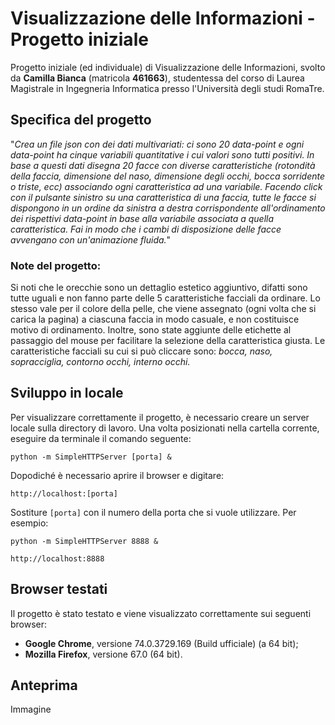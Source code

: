 # Visualizzazione delle Informazioni - Progetto iniziale
Progetto iniziale (ed individuale) di Visualizzazione delle Informazioni, svolto da **Camilla Bianca** (matricola **461663**), studentessa del corso di Laurea Magistrale in Ingegneria Informatica presso l'Università degli studi RomaTre.

## Specifica del progetto
"*Crea un file json con dei dati multivariati: ci sono 20 data-point e ogni data-point ha cinque variabili quantitative i cui valori sono tutti positivi. In base a questi dati disegna 20 facce con diverse caratteristiche (rotondità della faccia, dimensione del naso, dimensione degli occhi, bocca sorridente o triste, ecc) associando ogni caratteristica ad una variabile. Facendo click con il pulsante sinistro su una caratteristica di una faccia, tutte le facce si dispongono in un ordine da sinistra a destra corrispondente all'ordinamento dei rispettivi data-point in base alla variabile associata a quella caratteristica. Fai in modo che i cambi di disposizione delle facce avvengano con un'animazione fluida.*"

### Note del progetto:
Si noti che le orecchie sono un dettaglio estetico aggiuntivo, difatti sono tutte uguali e non fanno parte delle 5 caratteristiche facciali da ordinare. Lo stesso vale per il colore della pelle, che viene assegnato (ogni volta che si carica la pagina) a ciascuna faccia in modo casuale, e non costituisce motivo di ordinamento. Inoltre, sono state aggiunte delle etichette al passaggio del mouse per facilitare la selezione della caratteristica giusta.
Le caratteristiche facciali su cui si può cliccare sono: *bocca, naso, sopracciglia, contorno occhi, interno occhi.*

## Sviluppo in locale
Per visualizzare correttamente il progetto, è necessario creare un server locale sulla directory di lavoro. Una volta posizionati nella cartella corrente, eseguire da terminale il comando seguente:
```
python -m SimpleHTTPServer [porta] &
```
Dopodiché è necessario aprire il browser e digitare:
```
http://localhost:[porta]
```
Sostiture ```[porta]``` con il numero della porta che si vuole utilizzare. Per esempio:
```
python -m SimpleHTTPServer 8888 &

http://localhost:8888
```

## Browser testati
Il progetto è stato testato e viene visualizzato correttamente sui seguenti browser:
- **Google Chrome**, versione 74.0.3729.169 (Build ufficiale) (a 64 bit);
- **Mozilla Firefox**, versione 67.0 (64 bit).

## Anteprima
Immagine
